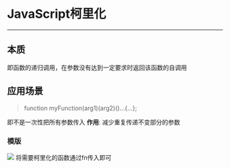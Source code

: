 # JavaScript柯里化
***
## 本质
即函数的递归调用，在参数没有达到一定要求时返回该函数的自调用
## 应用场景
> function myFunction(arg1)(arg2)()...{...};

即不是一次性把所有参数传入
**作用**: 减少重复传递不变部分的参数
### 模版
![](../Assets/MdImgs/currying.png#pic_left=75x75)
将需要柯里化的函数通过fn传入即可